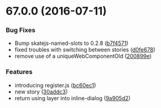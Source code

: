 <a name="67.0.0"></a>
# 67.0.0 (2016-07-11)


### Bug Fixes

* Bump skatejs-named-slots to 0.2.8 ([b7f4571](https://bitbucket.org/atlassian/https://bitbucket.org/atlassian/atlaskit/commits/b7f4571))
* fixed troubles with switching between stories ([d0fe678](https://bitbucket.org/atlassian/https://bitbucket.org/atlassian/atlaskit/commits/d0fe678))
* remove use of a uniqueWebComponentOld ([200899e](https://bitbucket.org/atlassian/https://bitbucket.org/atlassian/atlaskit/commits/200899e))


### Features

* introducing register.js ([bc60ec1](https://bitbucket.org/atlassian/https://bitbucket.org/atlassian/atlaskit/commits/bc60ec1))
* new story ([30addc3](https://bitbucket.org/atlassian/https://bitbucket.org/atlassian/atlaskit/commits/30addc3))
* return using layer into inline-dialog ([9a905d2](https://bitbucket.org/atlassian/https://bitbucket.org/atlassian/atlaskit/commits/9a905d2))



